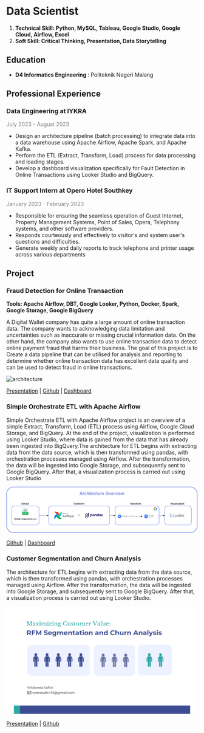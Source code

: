 # Data Scientist
1. **Technical Skill: Python, MySQL, Tableau, Google Studio, Google Cloud, Airflow, Excel**
2. **Soft Skill: Critical Thinking, Presentation, Data Storytelling**

## Education
- **D4 Informatics Engineering** : Politeknik Negeri Malang

## Professional Experience
### Data Engineering at IYKRA  
<font color="grey"> July 2023 - August 2023</font>

- Design an architecture pipeline (batch processing) to integrate data into a data warehouse using
Apache Airflow, Apache Spark, and Apache Kafka.
- Perform the ETL (Extract, Transform, Load) process for data processing and loading stages.
- Develop a dashboard visualization specifically for Fault Detection in Online Transactions using
Looker Studio and BigQuery.

### IT Support Intern at Opero Hotel Southkey  
<font color="grey"> January 2023 - February 2023</font>

- Responsible for ensuring the seamless operation of Guest Internet, Property Management Systems,
Point of Sales, Opera, Telephony systems, and other software providers.
- Responds courteously and effectively to visitor's and system user's questions and difficulties.
- Generate weekly and daily reports to track telephone and printer usage across various departments

## Project
### Fraud Detection for Online Transaction
**Tools: Apache Airflow, DBT, Google Looker, Python, Docker, Spark, Google Storage, Google BigQuery**

A Digital Wallet company has quite a large amount of online transaction data. The company wants to acknowledging data limitation and uncertainties such as inaccurate or missing crucial information data. On the other hand, the company also wants to use online transaction data to detect online payment fraud that harms their business. The goal of this project is to Create a data pipeline that can be utilised for analysis and reporting to determine whether online transaction data has excellent data quality and can be used to detect fraud in online transactions.

![architecture](assets/img//architecture.png)

[Presentation](https://drive.google.com/file/d/1Du-qdJ4TgBvl1wrcb0-DgKF5pO9ma3Kw/view) | [Github](https://github.com/widiarsaf/final-project-fraud-transaction-pipeline) |   [Dashboard](https://lookerstudio.google.com/reporting/eef88548-5ad4-4b22-82c4-37b7bb29ce0e) 

### Simple Orchestrate ETL with Apache Airflow
Simple Orchestrate ETL with Apache Airflow project is an overview of a simple Extract, Transform, Load (ETL) process using Airflow, Google Cloud Storage, and BigQuery. At the end of the project, visualization is performed using Looker Studio, where data is gained from the data that has already been ingested into BigQuery.The architecture for ETL begins with extracting data from the data source, which is then transformed using pandas, with orchestration processes managed using Airflow. After the transformation, the data will be ingested into Google Storage, and subsequently sent to Google BigQuery. After that, a visualization process is carried out using Looker Studio

![architecture](assets/img/architecture-etl.png)

[Github](https://github.com/widiarsaf/simple-orchestrate-etl-airflow-globalSuperstore/tree/master) | [Dashboard](https://lookerstudio.google.com/reporting/0fcb01e5-3767-416c-9f3d-ec8b2963969e/page/xtQdD) 

### Customer Segmentation and Churn Analysis
The architecture for ETL begins with extracting data from the data source, which is then transformed using pandas, with orchestration processes managed using Airflow. After the transformation, the data will be ingested into Google Storage, and subsequently sent to Google BigQuery. After that, a visualization process is carried out using Looker Studio.

![customer-segmentation](assets/img/customer-segmentation.png)

[Presentation](https://www.canva.com/design/DAFuNsddcUk/iy32ebVAK-t9zDV_l9GnWw/view?utm_content=DAFuNsddcUk&utm_campaign=designshare&utm_medium=link&utm_source=publishsharelink) | [Github](https://github.com/widiarsaf/customer_segmentation_and_churn_analysis) 
